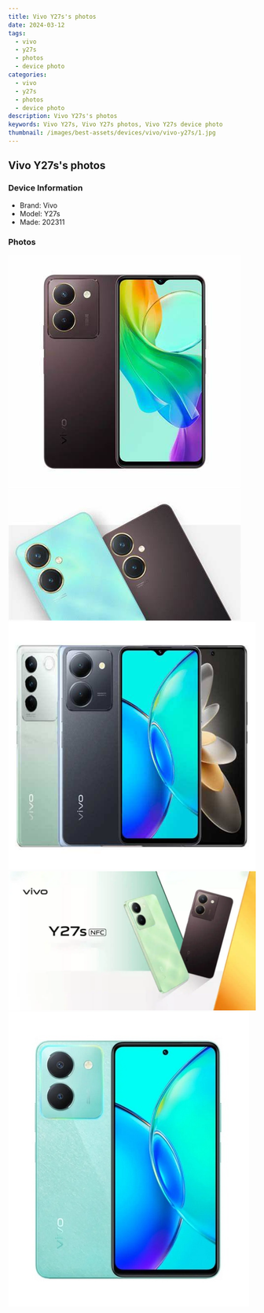 ```yaml
---
title: Vivo Y27s's photos
date: 2024-03-12
tags: 
  - vivo
  - y27s
  - photos
  - device photo
categories: 
  - vivo
  - y27s
  - photos
  - device photo
description: Vivo Y27s's photos
keywords: Vivo Y27s, Vivo Y27s photos, Vivo Y27s device photo
thumbnail: /images/best-assets/devices/vivo/vivo-y27s/1.jpg
---
```


## Vivo Y27s's photos

### Device Information

- Brand: Vivo
- Model: Y27s
- Made: 202311

### Photos

![/images/best-assets/devices/vivo/vivo-y27s/1.jpg](/images/best-assets/devices/vivo/vivo-y27s/1.jpg)
![/images/best-assets/devices/vivo/vivo-y27s/2.jpg](/images/best-assets/devices/vivo/vivo-y27s/2.jpg)
![/images/best-assets/devices/vivo/vivo-y27s/3.jpg](/images/best-assets/devices/vivo/vivo-y27s/3.jpg)
![/images/best-assets/devices/vivo/vivo-y27s/4.jpg](/images/best-assets/devices/vivo/vivo-y27s/4.jpg)
![/images/best-assets/devices/vivo/vivo-y27s/5.jpg](/images/best-assets/devices/vivo/vivo-y27s/5.jpg)
